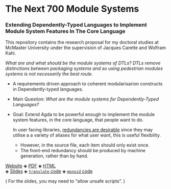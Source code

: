 <h1> The Next 700 Module Systems </h1>

<h3> Extending Dependently-Typed Languages to Implement Module System Features In The Core Language </h3>

This repository contains the research proposal for my doctoral studies at McMaster University
under the supervision of Jacques Carette and Wolfram Kahl.

*What are and what should be the module systems of DTLs?*
*DTLs remove distinctions between packaging systems and so*
*using pedestrian modules systems is not necessarily the best route.*

-   A requirements driven approach to coherent modularisarion constructs in Dependently-typed languages.
-   Main Question: *What are the module systems for Dependently-Typed Languages?*
-   Goal: Extend Agda to be powerful enough to implement the module system features, in the core language, that people want to do.
    
    In user facing libraries, [redundancies are desirable](https://inf.ug.edu.pl/~schwarzw/papers/mkm2010.pdf)
    since they may utilise a a variety of aliases for what user want, this is useful
    flexibility.
    
    -   However, in the source file, each item should only exist once.
    -   The front-end redundancy should be produced by machine generation,
        rather than by hand.

  [Website](https://alhassy.github.io/next-700-module-systems-proposal/)
◈ [PDF](https://alhassy.github.io/next-700-module-systems-proposal/thesis-proposal.pdf)
◈ [HTML](https://alhassy.github.io/next-700-module-systems-proposal/thesis-proposal.html)     
◈ [Slides](https://alhassåy.github.io/next-700-module-systems-proposal/defence-slides.html) 
◈ [`translate` code](https://alhassy.github.io/next-700-module-systems-proposal/translate_functions.agda) 
◈ [`monoid` code](https://alhassy.github.io/next-700-module-systems-proposal/monoid_renditions.agda) 

( For the slides, you may need to “allow unsafe scripts”. )    


